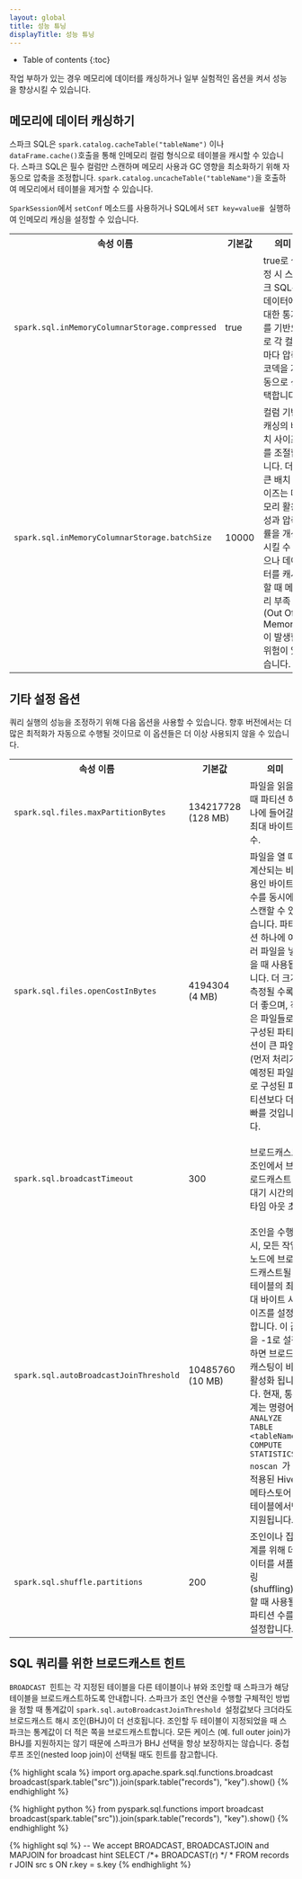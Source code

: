 ```yaml
---
layout: global
title: 성능 튜닝
displayTitle: 성능 튜닝
---
```


* Table of contents
{:toc}

작업 부하가 있는 경우 메모리에 데이터를 캐싱하거나 일부 실험적인 옵션을 켜서 성능을 향상시킬 수 있습니다.

## 메모리에 데이터 캐싱하기

스파크 SQL은 `spark.catalog.cacheTable("tableName")` 이나 `dataFrame.cache()`호출을 통해 인메모리 컬럼 형식으로 테이블을 캐시할 수 있습니다. 스파크 SQL은 필수 컬럼만 스캔하며 메모리 사용과 GC 영향을 최소화하기 위해 자동으로 압축을 조정합니다. `spark.catalog.uncacheTable("tableName")`을 호출하여 메모리에서 테이블을 제거할 수 있습니다.

`SparkSession`에서 `setConf` 메소드를 사용하거나 SQL에서 `SET key=value를 `실행하여 인메모리 캐싱을 설정할 수 있습니다.

<table class="table">
<tr><th>속성 이름</th><th>기본값</th><th>의미</th></tr>
<tr>
  <td><code>spark.sql.inMemoryColumnarStorage.compressed</code></td>
  <td>true</td>
  <td>
    true로 설정 시 스파크 SQL은 데이터에 대한 통계를 기반으로 각 컬럼마다 압축 코덱을 자동으로 선택합니다.
  </td>
</tr>
<tr>
  <td><code>spark.sql.inMemoryColumnarStorage.batchSize</code></td>
  <td>10000</td>
  <td>
    컬럼 기반 캐싱의 배치 사이즈를 조절합니다. 더 큰 배치 사이즈는 메모리 활용성과 압축률을 개선시킬 수 있으나 데이터를 캐시할 때 메모리 부족(Out Of Memory)이 발생할 위험이 있습니다.
  </td>
</tr>

</table>

## 기타 설정 옵션

쿼리 실행의 성능을 조정하기 위해 다음 옵션을 사용할 수 있습니다. 향후 버전에서는 더 많은 최적화가 자동으로 수행될 것이므로 이 옵션들은 더 이상 사용되지 않을 수 있습니다.

<table class="table">
  <tr><th>속성 이름</th><th>기본값</th><th>의미</th></tr>
  <tr>
    <td><code>spark.sql.files.maxPartitionBytes</code></td>
    <td>134217728 (128 MB)</td>
    <td>
      파일을 읽을 때 파티션 하나에 들어갈 최대 바이트 수.
    </td>
  </tr>
  <tr>
    <td><code>spark.sql.files.openCostInBytes</code></td>
    <td>4194304 (4 MB)</td>
    <td>
      파일을 열 때 계산되는 비용인 바이트 수를 동시에 스캔할 수 있습니다. 파티션 하나에 여러 파일을 넣을 때 사용됩니다. 더 크게 측정될 수록 더 좋으며, 작은 파일들로 구성된 파티션이 큰 파일(먼저 처리가 예정된 파일)로 구성된 파티션보다 더 빠를 것입니다.
    </td>
  </tr>
  <tr>
    <td><code>spark.sql.broadcastTimeout</code></td>
    <td>300</td>
    <td>
    <p>
      브로드캐스트 조인에서 브로드캐스트 대기 시간의 타임 아웃 초.
    </p>
    </td>
  </tr>
  <tr>
    <td><code>spark.sql.autoBroadcastJoinThreshold</code></td>
    <td>10485760 (10 MB)</td>
    <td>
      조인을 수행 시, 모든 작업 노드에 브로드캐스트될 테이블의 최대 바이트 사이즈를 설정합니다. 이 값을 -1로 설정하면 브로드캐스팅이 비활성화 됩니다. 현재, 통계는 명령어 <code>ANALYZE TABLE &lt;tableName&gt; COMPUTE STATISTICS noscan </code>가 적용된 Hive 메타스토어 테이블에서만 지원됩니다.
    </td>
  </tr>
  <tr>
    <td><code>spark.sql.shuffle.partitions</code></td>
    <td>200</td>
    <td>
      조인이나 집계를 위해 데이터를 셔플링(shuffling)할 때 사용될 파티션 수를 설정합니다.
    </td>
  </tr>
</table>

## SQL 쿼리를 위한 브로드캐스트 힌트

`BROADCAST `힌트는 각 지정된 테이블을 다른 테이블이나 뷰와 조인할 때 스파크가 해당 테이블을 브로드캐스트하도록 안내합니다. 스파크가 조인 연산을 수행할 구체적인 방법을 정할 때 통계값이 `spark.sql.autoBroadcastJoinThreshold `설정값보다 크더라도 브로드캐스트 해시 조인(BHJ)이 더 선호됩니다. 조인할 두 테이블이 지정되었을 때 스파크는 통계값이 더 적은 쪽을 브로드캐스트합니다. 모든 케이스 (예. full outer join)가 BHJ를 지원하지는 않기 때문에 스파크가 BHJ 선택을 항상 보장하지는 않습니다. 중첩 루프 조인(nested loop join)이 선택될 때도 힌트를 참고합니다.

<div class="codetabs">

<div data-lang="scala"  markdown="1">

{% highlight scala %}
import org.apache.spark.sql.functions.broadcast
broadcast(spark.table("src")).join(spark.table("records"), "key").show()
{% endhighlight %}

</div>

<div data-lang="python"  markdown="1">

{% highlight python %}
from pyspark.sql.functions import broadcast
broadcast(spark.table("src")).join(spark.table("records"), "key").show()
{% endhighlight %}

</div>

<div data-lang="sql"  markdown="1">

{% highlight sql %}
-- We accept BROADCAST, BROADCASTJOIN and MAPJOIN for broadcast hint
SELECT /*+ BROADCAST(r) */ * FROM records r JOIN src s ON r.key = s.key
{% endhighlight %}

</div>
</div>

